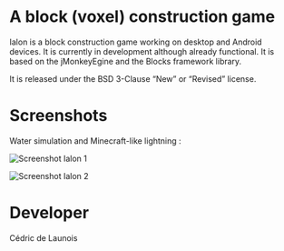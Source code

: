 # A block (voxel) construction game

Ialon is a block construction game working on desktop and Android devices.
It is currently in development although already functional.
It is based on the jMonkeyEgine and the Blocks framework library.

It is released under the BSD 3-Clause “New” or “Revised” license.

# Screenshots

Water simulation and Minecraft-like lightning :

![Screenshot Ialon 1](https://user-images.githubusercontent.com/28866693/196790232-4ffdf583-63a8-42b7-a696-20aefea4a7fe.jpeg)

![Screenshot Ialon 2](https://user-images.githubusercontent.com/28866693/196790246-a1cf2706-edfb-4e7f-b533-ca147a58a68b.jpeg)

# Developer

Cédric de Launois
